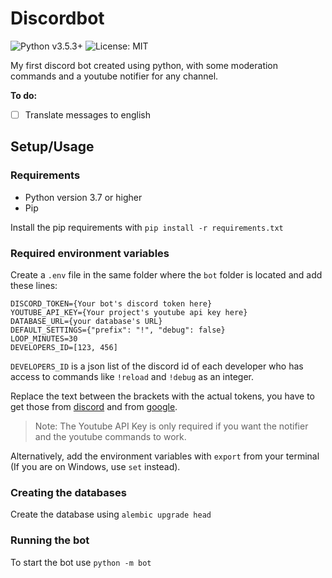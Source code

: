 # Discordbot

![Python v3.5.3+](https://img.shields.io/badge/python-v3.5.3+-blue)
![License: MIT](https://img.shields.io/github/license/zd4y/discordbot)

My first discord bot created using python, with some moderation commands and a youtube notifier for any channel.

**To do:**

- [ ] Translate messages to english

## Setup/Usage

### Requirements

- Python version 3.7 or higher
- Pip

Install the pip requirements with `pip install -r requirements.txt`

### Required environment variables

Create a `.env` file in the same folder where the `bot` folder is located and add these lines:

```
DISCORD_TOKEN={Your bot's discord token here}
YOUTUBE_API_KEY={Your project's youtube api key here}
DATABASE_URL={your database's URL}
DEFAULT_SETTINGS={"prefix": "!", "debug": false}
LOOP_MINUTES=30
DEVELOPERS_ID=[123, 456]
```

`DEVELOPERS_ID` is a json list of the discord id of each developer who has access to commands like `!reload` and `!debug` as an integer.

Replace the text between the brackets with the actual tokens, you have to get those from [discord](https://discordapp.com/developers/applications/) and from [google](https://console.developers.google.com/).

> Note: The Youtube API Key is only required if you want the notifier and the youtube commands to work.

Alternatively, add the environment variables with `export` from your terminal (If you are on Windows, use `set` instead).

### Creating the databases

Create the database using `alembic upgrade head`

### Running the bot

To start the bot use `python -m bot`
